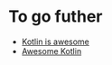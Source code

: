# To go futher

- [Kotlin is awesome](https://kotlin.link/)
- [Awesome Kotlin](https://kotlin.libhunt.com/)